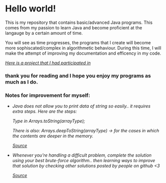 # **Hello world!**

This is my repository that contains basic/advanced Java programs. This comes from my passion to learn Java and become proficient 
at the langauge by a certain amount of time.

You will see as time progresses, the programs that I create will become more sophiscated/complex in algorithmetic behaviour. During this time, I will make the attempt of improving my documentation and efficency in my code. 

_[Here is a project that I had participated in](https://github.com/prasvpatel/Spot_Bot)_

### thank you for reading and I hope you enjoy my programs as much as I do.

### Notes for improvement for myself:
- _Java does not allow you to print data of string so easily.. it requires extra steps. Here are the steps:_

  _Type in Arrays.toString(arrayType);_
  
  _There is also: Arrays.deepToString(arrayType) -> for the cases in which the contents are deeper in the memory._
  
  _[Source](https://stackoverflow.com/questions/409784/whats-the-simplest-way-to-print-a-java-array)_
  
- _Whenever you're handling a difficult problem, complete the solution using your best brute-force algorithm.. then learning ways to improve that solution by checking other solutions posted by people on github <3_

  _[Source](https://stackoverflow.com/questions/418465/is-a-preference-for-brute-force-solutions-a-bad-sign)_
